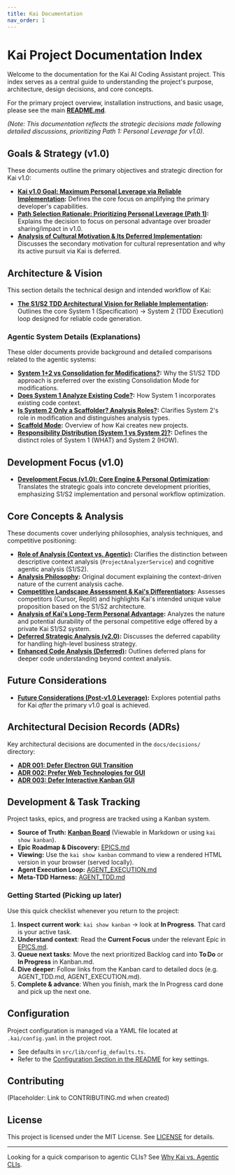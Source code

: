 ```yaml
---
title: Kai Documentation
nav_order: 1
---
```


# Kai Project Documentation Index

Welcome to the documentation for the Kai AI Coding Assistant project. This index serves as a central guide to understanding the project's purpose, architecture, design decisions, and core concepts.

For the primary project overview, installation instructions, and basic usage, please see the main [**README.md**](../README.md).

*(Note: This documentation reflects the strategic decisions made following detailed discussions, prioritizing Path 1: Personal Leverage for v1.0).*

## Goals & Strategy (v1.0)

These documents outline the primary objectives and strategic direction for Kai v1.0:

*   **[Kai v1.0 Goal: Maximum Personal Leverage via Reliable Implementation](goals/primary_objective_v1.md):** Defines the core focus on amplifying the primary developer's capabilities.
*   **[Path Selection Rationale: Prioritizing Personal Leverage (Path 1)](strategy/path_selection_rationale.md):** Explains the decision to focus on personal advantage over broader sharing/impact in v1.0.
*   **[Analysis of Cultural Motivation & Its Deferred Implementation](strategy/cultural_motivation_analysis.md):** Discusses the secondary motivation for cultural representation and why its active pursuit via Kai is deferred.

## Architecture & Vision

This section details the technical design and intended workflow of Kai:

*   **[The S1/S2 TDD Architectural Vision for Reliable Implementation](architecture/s1_s2_tdd_vision.md):** Outlines the core System 1 (Specification) -> System 2 (TDD Execution) loop designed for reliable code generation.

### Agentic System Details (Explanations)

These older documents provide background and detailed comparisons related to the agentic systems:

*   **[System 1+2 vs Consolidation for Modifications?](explanations/s1s2-vs-consolidation-modifications.md):** Why the S1/S2 TDD approach is preferred over the existing Consolidation Mode for modifications.
*   **[Does System 1 Analyze Existing Code?](explanations/s1-analysis-existing-code.md):** How System 1 incorporates existing code context.
*   **[Is System 2 Only a Scaffolder? Analysis Roles?](explanations/s2-scaffolding-vs-modification-analysis.md):** Clarifies System 2's role in modification and distinguishes analysis types.
*   **[Scaffold Mode](explanations/scaffold_mode.md):** Overview of how Kai creates new projects.
*   **[Responsibility Distribution (System 1 vs System 2)?](explanations/s1-s2-responsibility-distribution.md):** Defines the distinct roles of System 1 (WHAT) and System 2 (HOW).

## Development Focus (v1.0)

*   **[Development Focus (v1.0): Core Engine & Personal Optimization](development/focus_and_priorities_v1.md):** Translates the strategic goals into concrete development priorities, emphasizing S1/S2 implementation and personal workflow optimization.

## Core Concepts & Analysis

These documents cover underlying philosophies, analysis techniques, and competitive positioning:

*   **[Role of Analysis (Context vs. Agentic)](concepts/role_of_analysis_revisited.md):** Clarifies the distinction between descriptive context analysis (`ProjectAnalyzerService`) and cognitive agentic analysis (S1/S2).
*   **[Analysis Philosophy](concepts/analysis_philosophy.md):** Original document explaining the context-driven nature of the current analysis cache.
*   **[Competitive Landscape Assessment & Kai's Differentiators](concepts/competitive_landscape_assessment.md):** Assesses competitors (Cursor, Replit) and highlights Kai's intended unique value proposition based on the S1/S2 architecture.
*   **[Analysis of Kai's Long-Term Personal Advantage](concepts/personal_advantage_analysis.md):** Analyzes the nature and potential durability of the personal competitive edge offered by a private Kai S1/S2 system.
*   **[Deferred Strategic Analysis (v2.0)](concepts/strategic_analysis_v2.md):** Discusses the deferred capability for handling high-level business strategy.
*   **[Enhanced Code Analysis (Deferred)](concepts/enhanced_code_analysis.md):** Outlines deferred plans for deeper code understanding beyond context analysis.

## Future Considerations

*   **[Future Considerations (Post-v1.0 Leverage)](future/post_v1_options.md):** Explores potential paths for Kai *after* the primary v1.0 goal is achieved.

## Architectural Decision Records (ADRs)

Key architectural decisions are documented in the `docs/decisions/` directory:

*   **[ADR 001: Defer Electron GUI Transition](decisions/ADR_001_Electron_Transition.md)**
*   **[ADR 002: Prefer Web Technologies for GUI](decisions/ADR_002_Prefer_WebTech_for_GUI.md)**
*   **[ADR 003: Defer Interactive Kanban GUI](decisions/ADR_003_Defer_Interactive_Kanban_GUI.md)**

## Development & Task Tracking

Project tasks, epics, and progress are tracked using a Kanban system.

*   **Source of Truth:** [**Kanban Board**](../Kanban.md) (Viewable in Markdown or using `kai show kanban`).
*   **Epic Roadmap & Discovery:** [EPICS.md](EPICS.md)
*   **Viewing:** Use the `kai show kanban` command to view a rendered HTML version in your browser (served locally).
*   **Agent Execution Loop:** [AGENT_EXECUTION.md](AGENT_EXECUTION.md)
*   **Meta‑TDD Harness:** [AGENT_TDD.md](AGENT_TDD.md)

### Getting Started (Picking up later)

Use this quick checklist whenever you return to the project:

1. **Inspect current work**: `kai show kanban` → look at **In Progress**. That card is your active task.
2. **Understand context**: Read the **Current Focus** under the relevant Epic in [EPICS.md](EPICS.md).
3. **Queue next tasks**: Move the next prioritized Backlog card into **To Do** or **In Progress** in Kanban.md.
4. **Dive deeper**: Follow links from the Kanban card to detailed docs (e.g. AGENT_TDD.md, AGENT_EXECUTION.md).
5. **Complete & advance**: When you finish, mark the In Progress card done and pick up the next one.

## Configuration

Project configuration is managed via a YAML file located at `.kai/config.yaml` in the project root.

*   See defaults in `src/lib/config_defaults.ts`.
*   Refer to the [Configuration Section in the README](../README.md#configuration) for key settings.

## Contributing

(Placeholder: Link to CONTRIBUTING.md when created)

## License

This project is licensed under the MIT License. See [LICENSE](../LICENSE) for details.

---

Looking for a quick comparison to agentic CLIs? See [Why Kai vs. Agentic CLIs](benefits.md).
